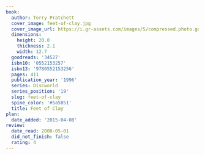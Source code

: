 ```yaml
---
book:
  author: Terry Pratchett
  cover_image: feet-of-clay.jpg
  cover_image_url: https://i.gr-assets.com/images/S/compressed.photo.goodreads.com/books/1320490628l/34527._SX98_.jpg
  dimensions:
    height: 20.0
    thickness: 2.1
    width: 12.7
  goodreads: '34527'
  isbn10: '0552153257'
  isbn13: '9780552153256'
  pages: 411
  publication_year: '1996'
  series: Discworld
  series_position: '19'
  slug: feet-of-clay
  spine_color: '#5a5851'
  title: Feet of Clay
plan:
  date_added: '2015-04-08'
review:
  date_read: 2008-05-01
  did_not_finish: false
  rating: 4
---
```

